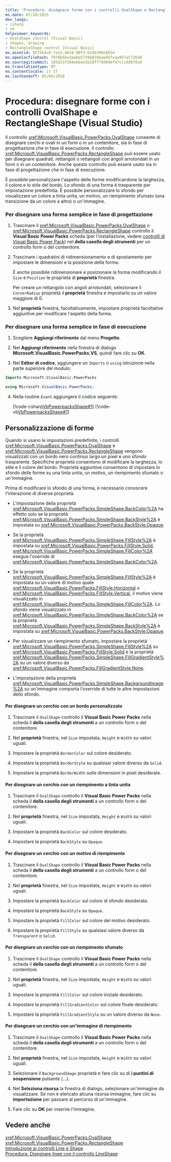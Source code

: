 ```yaml
---
title: 'Procedura: disegnare forme con i controlli OvalShape e RectangleShape (Visual Studio)'
ms.date: 07/20/2015
dev_langs:
- csharp
- vb
helpviewer_keywords:
- OvalShape control [Visual Basic]
- shapes, drawing
- RectangleShape control [Visual Basic]
ms.assetid: 0275b4c6-7a13-46c8-90f3-61db308c6b5d
ms.openlocfilehash: f87865ba3aebe5739b87d6ae6bfeaa957af726d8
ms.sourcegitcommit: 3d5d33f384eeba41b2dff79d096f47ccc8d8f03d
ms.translationtype: MT
ms.contentlocale: it-IT
ms.lasthandoff: 05/04/2018
---
```

# <a name="how-to-draw-shapes-with-the-ovalshape-and-rectangleshape-controls-visual-studio"></a>Procedura: disegnare forme con i controlli OvalShape e RectangleShape (Visual Studio)
Il controllo <xref:Microsoft.VisualBasic.PowerPacks.OvalShape> consente di disegnare cerchi e ovali in un form o in un contenitore, sia in fase di progettazione che in fase di esecuzione. Il controllo <xref:Microsoft.VisualBasic.PowerPacks.RectangleShape> può essere usato per disegnare quadrati, rettangoli o rettangoli con angoli arrotondati in un form o in un contenitore. Anche questo controllo può essere usato sia in fase di progettazione che in fase di esecuzione.  
  
 È possibile personalizzare l'aspetto delle forme modificandone la larghezza, il colore e lo stile del bordo. Lo sfondo di una forma è trasparente per impostazione predefinita. È possibile personalizzare lo sfondo per visualizzare un colore a tinta unita, un motivo, un riempimento sfumato (una transizione da un colore a altro) o un'immagine.  
  
### <a name="to-draw-a-simple-shape-at-design-time"></a>Per disegnare una forma semplice in fase di progettazione  
  
1.  Trascinare il <xref:Microsoft.VisualBasic.PowerPacks.OvalShape> o <xref:Microsoft.VisualBasic.PowerPacks.RectangleShape> controllo il **Visual Basic Power Packs** scheda (per l'installazione, vedere [controlli di Visual Basic Power Pack](../../../visual-basic/developing-apps/windows-forms/power-packs-controls.md)) nel **della casella degli strumenti** per un controllo form o del contenitore.  
  
2.  Trascinare i quadratini di ridimensionamento e di spostamento per impostare le dimensioni e la posizione della forma.  
  
     È anche possibile ridimensionare e posizionare la forma modificando il `Size` e `Position` le proprietà di **proprietà** finestra.  
  
     Per creare un rettangolo con angoli arrotondati, selezionare il `CornerRadius` proprietà il **proprietà** finestra e impostarlo su un valore maggiore di 0.  
  
3.  Nel **proprietà** finestra, facoltativamente, impostare proprietà facoltative aggiuntive per modificare l'aspetto della forma.  
  
### <a name="to-draw-a-simple-shape-at-run-time"></a>Per disegnare una forma semplice in fase di esecuzione  
  
1.  Scegliere **Aggiungi riferimento** dal menu **Progetto**.  
  
2.  Nel **Aggiungi riferimento** nella finestra di dialogo **Microsoft.VisualBasic.PowerPacks.VS**, quindi fare clic su **OK**.  
  
3.  Nel **Editor di codice**, aggiungere un `Imports` o `using` istruzione nella parte superiore del modulo:  
  
```vb  
Imports Microsoft.VisualBasic.PowerPacks  
```  
  
```csharp  
using Microsoft.VisualBasic.PowerPacks;  
```  
  
4.  Nella routine `Event` aggiungere il codice seguente:  
  
     [!code-csharp[VbPowerpacksShape#1](../../../visual-basic/developing-apps/windows-forms/codesnippet/CSharp/how-to-draw-shapes-with-the-ovalshape-and-rectangleshape-controls_1.cs)]
     [!code-vb[VbPowerpacksShape#1](../../../visual-basic/developing-apps/windows-forms/codesnippet/VisualBasic/how-to-draw-shapes-with-the-ovalshape-and-rectangleshape-controls_1.vb)]  
  
## <a name="customizing-shapes"></a>Personalizzazione di forme  
 Quando si usano le impostazioni predefinite, i controlli <xref:Microsoft.VisualBasic.PowerPacks.OvalShape> e <xref:Microsoft.VisualBasic.PowerPacks.RectangleShape> vengono visualizzati con un bordo nero continuo largo un pixel e uno sfondo trasparente. Specifiche proprietà consentono di modificare la larghezza, lo stile e il colore del bordo. Proprietà aggiuntive consentono di impostare lo sfondo delle forme su una tinta unita, un motivo, un riempimento sfumato o un'immagine.  
  
 Prima di modificare lo sfondo di una forma, è necessario conoscere l'interazione di diverse proprietà.  
  
-   L'impostazione della proprietà <xref:Microsoft.VisualBasic.PowerPacks.SimpleShape.BackColor%2A> ha effetto solo se la proprietà <xref:Microsoft.VisualBasic.PowerPacks.SimpleShape.BackStyle%2A> è impostata su <xref:Microsoft.VisualBasic.PowerPacks.BackStyle.Opaque>.  
  
-   Se la proprietà <xref:Microsoft.VisualBasic.PowerPacks.SimpleShape.FillStyle%2A> è impostata su <xref:Microsoft.VisualBasic.PowerPacks.FillStyle.Solid>, <xref:Microsoft.VisualBasic.PowerPacks.SimpleShape.FillColor%2A> esegue l'override di <xref:Microsoft.VisualBasic.PowerPacks.SimpleShape.BackColor%2A>.  
  
-   Se la proprietà <xref:Microsoft.VisualBasic.PowerPacks.SimpleShape.FillStyle%2A> è impostata su un valore di motivo quale <xref:Microsoft.VisualBasic.PowerPacks.FillStyle.Horizontal> o <xref:Microsoft.VisualBasic.PowerPacks.FillStyle.Vertical>, il motivo viene visualizzato in <xref:Microsoft.VisualBasic.PowerPacks.SimpleShape.FillColor%2A>. Lo sfondo viene visualizzato in <xref:Microsoft.VisualBasic.PowerPacks.SimpleShape.BackColor%2A> se la proprietà <xref:Microsoft.VisualBasic.PowerPacks.SimpleShape.BackStyle%2A> è impostata su <xref:Microsoft.VisualBasic.PowerPacks.BackStyle.Opaque>.  
  
-   Per visualizzare un riempimento sfumato, impostare la proprietà <xref:Microsoft.VisualBasic.PowerPacks.SimpleShape.FillStyle%2A> su <xref:Microsoft.VisualBasic.PowerPacks.FillStyle.Solid> e la proprietà <xref:Microsoft.VisualBasic.PowerPacks.SimpleShape.FillGradientStyle%2A> su un valore diverso da <xref:Microsoft.VisualBasic.PowerPacks.FillGradientStyle.None>.  
  
-   L'impostazione della proprietà <xref:Microsoft.VisualBasic.PowerPacks.SimpleShape.BackgroundImage%2A> su un'immagine comporta l'override di tutte le altre impostazioni dello sfondo.  
  
#### <a name="to-draw-a-circle-that-has-a-custom-border"></a>Per disegnare un cerchio con un bordo personalizzato  
  
1.  Trascinare il `OvalShape` controllo il **Visual Basic Power Packs** nella scheda il **della casella degli strumenti** a un controllo form o del contenitore.  
  
2.  Nel **proprietà** finestra, nel `Size` impostata, `Height` e `Width` su valori uguali.  
  
3.  Impostare la proprietà `BorderColor` sul colore desiderato.  
  
4.  Impostare la proprietà `BorderStyle` su qualsiasi valore diverso da `Solid`.  
  
5.  Impostare la proprietà `BorderWidth` sulle dimensioni in pixel desiderate.  
  
#### <a name="to-draw-a-circle-that-has-a-solid-fill"></a>Per disegnare un cerchio con un riempimento a tinta unita  
  
1.  Trascinare il `OvalShape` controllo il **Visual Basic Power Packs** nella scheda il **della casella degli strumenti** a un controllo form o del contenitore.  
  
2.  Nel **proprietà** finestra, nel `Size` impostata, `Height` e `Width` su valori uguali.  
  
3.  Impostare la proprietà `BackColor` sul colore desiderato.  
  
4.  Impostare la proprietà `BackStyle` su `Opaque`.  
  
#### <a name="to-draw-a-circle-that-has-a-patterned-fill"></a>Per disegnare un cerchio con un motivo di riempimento  
  
1.  Trascinare il `OvalShape` controllo il **Visual Basic Power Packs** nella scheda il **della casella degli strumenti** a un controllo form o del contenitore.  
  
2.  Nel **proprietà** finestra, nel `Size` impostata, `Height` e `Width` su valori uguali.  
  
3.  Impostare la proprietà `BackColor` sul colore di sfondo desiderato.  
  
4.  Impostare la proprietà `BackStyle` su `Opaque`.  
  
5.  Impostare la proprietà `FillColor` sul colore del motivo desiderato.  
  
6.  Impostare la proprietà `FillStyle` su qualsiasi valore diverso da `Transparent` o `Solid`.  
  
#### <a name="to-draw-a-circle-that-has-a-gradient-fill"></a>Per disegnare un cerchio con un riempimento sfumato  
  
1.  Trascinare il `OvalShape` controllo il **Visual Basic Power Packs** nella scheda il **della casella degli strumenti** a un controllo form o del contenitore.  
  
2.  Nel **proprietà** finestra, nel `Size` impostata, `Height` e `Width` su valori uguali.  
  
3.  Impostare la proprietà `FillColor` sul colore iniziale desiderato.  
  
4.  Impostare la proprietà `FillGradientColor` sul colore finale desiderato.  
  
5.  Impostare la proprietà `FillGradientStyle` su un valore diverso da `None`.  
  
#### <a name="to-draw-a-circle-that-is-filled-with-an-image"></a>Per disegnare un cerchio con un'immagine di riempimento  
  
1.  Trascinare il `OvalShape` controllo il **Visual Basic Power Packs** nella scheda il **della casella degli strumenti** a un controllo form o del contenitore.  
  
2.  Nel **proprietà** finestra, nel `Size` impostata, `Height` e `Width` su valori uguali.  
  
3.  Selezionare il `BackgroundImage` proprietà e fare clic su di **i puntini di sospensione** pulsante (…).  
  
4.  Nel **Seleziona risorsa** la finestra di dialogo, selezionare un'immagine da visualizzare. Se non è elencato alcuna risorsa immagine, fare clic su **importazione** per passare al percorso di un'immagine.  
  
5.  Fare clic su **OK** per inserire l'immagine.  
  
## <a name="see-also"></a>Vedere anche  
 <xref:Microsoft.VisualBasic.PowerPacks.OvalShape>  
 <xref:Microsoft.VisualBasic.PowerPacks.RectangleShape>  
 [Introduzione ai controlli Line e Shape](../../../visual-basic/developing-apps/windows-forms/introduction-to-the-line-and-shape-controls-visual-studio.md)  
 [Procedura: Disegnare linee con il controllo LineShape](../../../visual-basic/developing-apps/windows-forms/how-to-draw-lines-with-the-lineshape-control-visual-studio.md)
